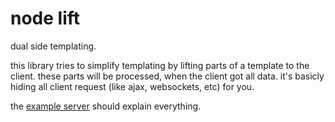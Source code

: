 # node lift

dual side templating.

this library tries to simplify templating by lifting parts of a template to
the client. these parts will be processed, when the client got all data.
it's basicly hiding all client request (like ajax, websockets, etc) for you.

the [example server](https://github.com/dodo/node-lift/blob/master/src/example/server.coffee)
should explain everything.
